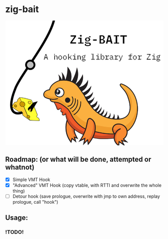 # zig-bait

![logo](https://github.com/SoraTenshi/zig-bait/blob/main/zig-bait.png?raw=true)

## Roadmap: (or what will be done, attempted or whatnot)

- [x] Simple VMT Hook
- [x] "Advanced" VMT Hook (copy vtable, with RTTI and overwrite the whole thing)
- [ ] Detour hook (save prologue, overwrite with jmp to own address, replay prologue, call "hook")

## Usage:

### !TODO!

